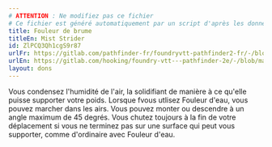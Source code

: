 ```yaml
---
# ATTENTION : Ne modifiez pas ce fichier
# Ce fichier est généré automatiquement par un script d'après les données du module Foundry VTT officiel et de sa traduction
title: Fouleur de brume
titleEn: Mist Strider
id: ZlPCQ3Qh1cgS9r87
urlFr: https://gitlab.com/pathfinder-fr/foundryvtt-pathfinder2-fr/-/blob/master/data/feats/ZlPCQ3Qh1cgS9r87.htm
urlEn: https://gitlab.com/hooking/foundry-vtt---pathfinder-2e/-/blob/master/packs/data/feats.db/mist-strider.json
layout: dons
---
```

Vous condensez l'humidité de l'air, la solidifiant de manière à ce qu'elle puisse supporter votre poids. Lorsque fvous utlisez Fouleur d'eau, vous pouvez marcher dans les airs. Vous pouvez monter ou descendre à un angle maximum de 45 degrés. Vous chutez toujours à la fin de votre déplacement si vous ne terminez pas sur une surface qui peut vous supporter, comme d'ordinaire avec Fouleur d'eau.
